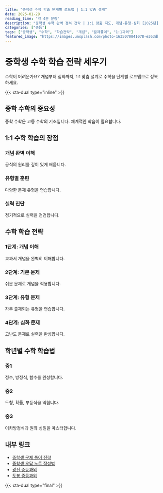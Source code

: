 ```yaml
---
title: "중학생 수학 학습 단계별 로드맵 | 1:1 맞춤 설계"
date: 2025-01-28
reading_time: "약 4분 분량"
description: "중학생 수학 완벽 정복 전략 | 1:1 맞춤 지도, 개념·유형·심화 [2025년]"
categories: ["중등"]
tags: ["중학생", "수학", "학습전략", "개념", "문제풀이", "1:1과외"]
featured_image: "https://images.unsplash.com/photo-1635070041078-e363dbe005cb?w=1200&h=630&fit=crop"
---
```


# 중학생 수학 학습 전략 세우기

수학이 어려운가요? 개념부터 심화까지, 1:1 맞춤 설계로 수학을 단계별 로드맵으로 정복하세요.

{{< cta-dual type="inline" >}}

## 중학 수학의 중요성

중학 수학은 고등 수학의 기초입니다. 체계적인 학습이 필요합니다.

## 1:1 수학 학습의 장점

### 개념 완벽 이해
공식의 원리를 깊이 있게 배웁니다.

### 유형별 훈련
다양한 문제 유형을 연습합니다.

### 실력 진단
정기적으로 실력을 점검합니다.

## 수학 학습 전략

### 1단계: 개념 이해
교과서 개념을 완벽히 이해합니다.

### 2단계: 기본 문제
쉬운 문제로 개념을 적용합니다.

### 3단계: 유형 문제
자주 출제되는 유형을 연습합니다.

### 4단계: 심화 문제
고난도 문제로 실력을 완성합니다.

## 학년별 수학 학습법

### 중1
정수, 방정식, 함수를 완성합니다.

### 중2
도형, 확률, 부등식을 익힙니다.

### 중3
이차방정식과 원의 성질을 마스터합니다.

## 내부 링크
- [중학생 문제 풀이 전략](../../middle/middle-problem-solving/)
- [중학생 오답 노트 작성법](../../middle/middle-error-analysis/)
- [광진 중등과외](../../local/gwangjin-middle/)
- [도봉 중등과외](../../local/dobong-middle/)

{{< cta-dual type="final" >}}
